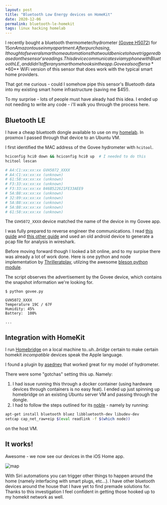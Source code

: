 ```yaml
---
layout: post
title: "Bluetooth Low Energy devices on HomeKit"
date: 2020-12-06
permalink: bluetooth-le-homekit
tags: linux hacking homelab
---
```


I recently bought a bluetooth thermometer/hydrometer [(Govee H5072)](https://www.amazon.com/dp/B07DWMJKP5/ref=cm_sw_em_r_mt_dp_MXoZFb6S7CWZD) for $15 on Amazon to use in my apartment.  After purchasing, I thought of several smart home automations that would be nice to have triggered based on the sensor's readings.  This device communicates via my phone with Bluetooth LE, and didn't offer any smarthome hooks in the app.  Govee also offers a **$60** WiFi version of this sensor that does work with the typical smart home providers.  

That got me curious - could I somehow pipe this sensor's Bluetooth data into my existing smart home infrastructure (saving me $45!).

To my surprise - lots of people must have aleady had this idea.  I ended up not needing to write any code - i'll walk you through the process here.

## Bluetooth LE

I have a cheap bluetooth dongle available to use on my [homelab](/homelab).  In proxmox I passed through that device to an Ubuntu VM.

I first identified the MAC address of the Govee hydrometer with `hcitool`.  

```bash
hciconfig hci0 down && hciconfig hci0 up  # I needed to do this 
hcitool lescan

# A4:C1:xx:xx:xx GVH5072_XXXX
# A4:C1:xx:xx:xx (unknown)
# 61:58:xx:xx:xx (unknown)
# F3:33:xx:xx:xx (unknown)
# F3:33:xx:xx:xx 846B522621FE33AEE9
# 5A:B8:xx:xx:xx (unknown)
# 32:89:xx:xx:xx (unknown)
# 5A:B8:xx:xx:xx (unknown)
# 5A:B8:xx:xx:xx (unknown)
# 61:58:xx:xx:xx (unknown)
```

The `GVH5072_XXXX` device matched the name of the device in my Govee app.

I was fully prepared to reverse engineer the communications. I read [this guide](https://thejeshgn.com/2020/08/05/reverse-engineering-a-bluetooth-low-energy-oximeter/) and [this other guide](https://www.instructables.com/Reverse-Engineering-Smart-Bluetooth-Low-Energy-Dev/) and used an old android device to generate a pcap file for analysis in wireshark.

Before moving forward though I looked a bit online, and to my surpise there was already a lot of work done.  Here is one python and node implementation by [Thrilleratplay](https://github.com/Thrilleratplay/GoveeWatcher), utilzing the awesome [bleson python module](https://github.com/TheCellule/python-bleson).

<script src="https://gist.github.com/joshspicer/0b7e4e411e4f7eb3d5d9493f8c6f5baf.js"></script>

The script observes the advertisement by the Govee device, which contains the snapshot information we're looking for.

```
$ python govee.py

GVH5072_XXXX 
Temperature 19C / 67F
Humidity: 45%
Battery:  100%

...
```

## Integration with HomeKit

I run [Homebridge](https://github.com/homebridge/homebridge) on a local machine to..uh.._bridge_ certain to make certain homekit _incompatible_ devices speak the Apple language. 

I found a plugin by [asednev](https://github.com/asednev/homebridge-plugin-govee) that worked great for my model of hydrometer.

There were some "gotchas" setting this up. Namely:

1. I had issue running this through a docker container (using hardware devices through containers is no easy feat). I ended up just spinning up homebridge on an existing Ubuntu server VM and passing through the dongle.
2. I had to follow the steps outlined for its [noble](https://github.com/abandonware/noble) - namely by running:

```bash
apt-get install bluetooth bluez libbluetooth-dev libudev-dev
setcap cap_net_raw+eip $(eval readlink -f $(which node))
```
on the host VM.

## It works!

Awesome - we now see our devices in the iOS Home app.

![map]({{site.url}}/assets/resources-bluetooth-le-homekit/homekit.jpeg)

With Siri automations you can trigger other things to happen around the home (namely interfacing with smart plugs, etc...).  I have other bluetooth devices around the house that I have yet to find premade solutions for.  Thanks to this investigation I feel confident in getting those hooked up to my homekit network as well.

